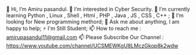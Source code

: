 👋 Hi, I’m Amiru pasandul.
👀 I’m interested in Cyber Security.
🌱 I’m currently learning Python , Linux , Shell , Html , PHP , Java , JS , CSS , C++ ;
💞️ I’m looking for New programming methord;
💬 Ask me about anything, I am happy to help;
⚡️ I'm Still Student;
📫 How to reach me : amirupasandul11@gmail.com
📫 Please Subscribe Our Channel : https://www.youtube.com/channel/UCSMEWKgU8LMczGkop8k2wdw
